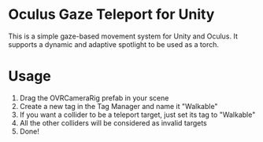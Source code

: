 # Oculus Gaze Teleport for Unity

This is a simple gaze-based movement system for Unity and Oculus. It supports a dynamic and adaptive spotlight to be used as a torch.

# Usage

1) Drag the OVRCameraRig prefab in your scene
2) Create a new tag in the Tag Manager and name it "Walkable"
3) If you want a collider to be a teleport target, just set its tag to "Walkable"
4) All the other colliders will be considered as invalid targets
5) Done!
